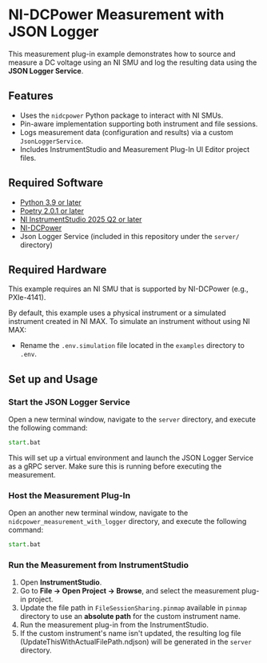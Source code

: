 # NI-DCPower Measurement with JSON Logger

This measurement plug-in example demonstrates how to source and measure a DC voltage using an NI SMU and log the resulting data using the **JSON Logger Service**.

## Features

- Uses the `nidcpower` Python package to interact with NI SMUs.
- Pin-aware implementation supporting both instrument and file sessions.
- Logs measurement data (configuration and results) via a custom `JsonLoggerService`.
- Includes InstrumentStudio and Measurement Plug-In UI Editor project files.

## Required Software

- [Python 3.9 or later](https://www.python.org/downloads/release/python-390/)
- [Poetry 2.0.1 or later](https://python-poetry.org/docs/#installing-with-pipx)
- [NI InstrumentStudio 2025 Q2 or later](https://www.ni.com/en/support/downloads/software-products/download.instrumentstudio.html#564301)
- [NI-DCPower](https://www.ni.com/en/support/downloads/drivers/download.ni-dcpower.html?srsltid=AfmBOop2A4MHewR0o_CsHmGlczMbhFXAxXLRDPqMEcDzVeITOgDtebrL#565032)
- Json Logger Service (included in this repository under the `server/` directory)

## Required Hardware

This example requires an NI SMU that is supported by NI-DCPower (e.g., PXIe-4141).

By default, this example uses a physical instrument or a simulated instrument created in NI MAX. To simulate an instrument without using NI MAX:

- Rename the `.env.simulation` file located in the `examples` directory to `.env`.

## Set up and Usage

### Start the JSON Logger Service

Open a new terminal window, navigate to the `server` directory, and execute the following command:

```cmd
start.bat
```

This will set up a virtual environment and launch the JSON Logger Service as a gRPC server. Make sure this is running before executing the measurement.

### Host the Measurement Plug-In

Open an another new terminal window, navigate to the `nidcpower_measurement_with_logger` directory, and execute the following command:

```cmd
start.bat
```

### Run the Measurement from InstrumentStudio

1. Open **InstrumentStudio**.
2. Go to **File -> Open Project -> Browse**, and select the measurement plug-in project.
3. Update the file path in `FileSessionSharing.pinmap` available in `pinmap` directory to use an **absolute path** for the custom instrument name.
4. Run the measurement plug-in from the InstrumentStudio.
5. If the custom instrument's name isn't updated, the resulting log file (UpdateThisWithActualFilePath.ndjson) will be generated in the `server` directory.
